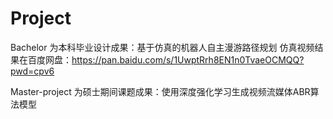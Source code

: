 # Project

Bachelor 为本科毕业设计成果：基于仿真的机器人自主漫游路径规划
仿真视频结果在百度网盘：https://pan.baidu.com/s/1UwptRrh8EN1n0TvaeOCMQQ?pwd=cpv6

Master-project 为硕士期间课题成果：使用深度强化学习生成视频流媒体ABR算法模型
